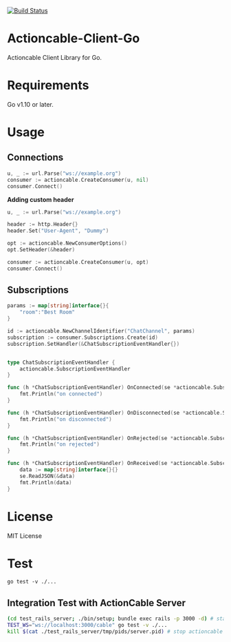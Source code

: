 [![Build Status](https://travis-ci.org/potato2003/actioncable-client-go.svg?branch=master)](https://travis-ci.org/potato2003/actioncable-client-go)

# Actioncable-Client-Go

Actioncable Client Library for Go.

# Requirements

Go v1.10 or later.

# Usage

## Connections

```go
u, _ := url.Parse("ws://example.org")
consumer := actioncable.CreateConsumer(u, nil)
consumer.Connect()
```

**Adding custom header**

```go
u, _ := url.Parse("ws://example.org")

header := http.Header{}
header.Set("User-Agent", "Dummy")

opt := actioncable.NewConsumerOptions()
opt.SetHeader(&header)

consumer := actioncable.CreateConsumer(u, opt)
consumer.Connect()
```

## Subscriptions

```go
params := map[string]interface{}{
    "room":"Best Room"
}

id := actioncable.NewChannelIdentifier("ChatChannel", params)
subscription := consumer.Subscriptions.Create(id)
subscription.SetHandler(&ChatSubscriptionEventHandler{})


type ChatSubscriptionEventHandler {
    actioncable.SubscriptionEventHandler
}

func (h *ChatSubscriptionEventHandler) OnConnected(se *actioncable.SubscriptionEvent) {
    fmt.Println("on connected")
}

func (h *ChatSubscriptionEventHandler) OnDisconnected(se *actioncable.SubscriptionEvent) {
    fmt.Println("on disconnected")
}

func (h *ChatSubscriptionEventHandler) OnRejected(se *actioncable.SubscriptionEvent) {
    fmt.Println("on rejected")
}

func (h *ChatSubscriptionEventHandler) OnReceived(se *actioncable.SubscriptionEvent) {
    data := map[string]interface{}{}
    se.ReadJSON(&data)
    fmt.Println(data)
}
```

# License

MIT License

# Test

```
go test -v ./...
```

## Integration Test with ActionCable Server

```bash
(cd test_rails_server; ./bin/setup; bundle exec rails -p 3000 -d) # start actioncable server
TEST_WS="ws://localhost:3000/cable" go test -v ./...
kill $(cat ./test_rails_server/tmp/pids/server.pid) # stop actioncable server

```
